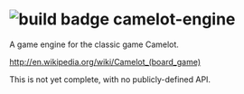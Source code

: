 ![build badge](https://travis-ci.org/NickHeiner/camelot-engine.svg?branch=master)
camelot-engine
==============

A game engine for the classic game Camelot.

http://en.wikipedia.org/wiki/Camelot_(board_game)

This is not yet complete, with no publicly-defined API.
